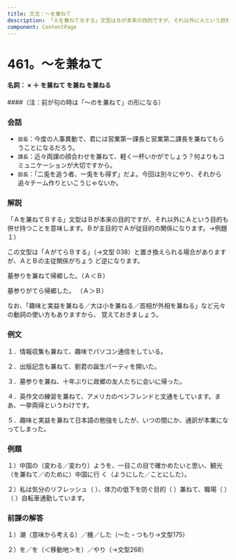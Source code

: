 ```yaml
---
title: 文法：～を兼ねて
description: 「Ａを兼ねてＢする」文型はＢが本来の目的ですが、それ以外にＡという目的も併せ持つことを意味します。Ｂが主目的でＡが従目的の関係になります。→例題１）
component: ContentPage
---
```



# 461。～を兼ねて
#### 名詞： × ＋ を兼ねて を兼ね を兼ねる
####（注：前が句の時は「～のを兼ねて」の形になる）
### 会話
- `部長`：今度の人事異動で、君には営業第一課長と営業第二課長を兼ねてもらうことになるだろう。
- `課長`：近々両課の顔合わせを兼ねて、軽く一杯いかがでしょう？何よりもコミュニケーションが大切ですから。
- `部長`：「二兎を追う者、一兎をも得ず」だよ。今回は別々にやり、それから追々チーム作りといこうじゃないか。
### 解説
「Ａを兼ねてＢする」文型はＢが本来の目的ですが、それ以外にＡという目的も併せ持つことを意味します。Ｂが主目的でＡが従目的の関係になります。→例題１）

この文型は「ＡがてらＢする」（→文型 038）と置き換えられる場合がありますが、ＡとＢの主従関係がちょう ど逆になります。

墓参りを兼ねて帰郷した。（Ａ＜Ｂ）

墓参りがてら帰郷した。 （Ａ＞Ｂ）

なお、「趣味と実益を兼ねる／大は小を兼ねる／首相が外相を兼ねる」など元々の動詞の使い方もありますから、 覚えておきましょう。
### 例文
１．情報収集も兼ねて、趣味でパソコン通信をしている。

２．出版記念も兼ねて、劉君の誕生パーティを開いた。

３．墓参りを兼ね、十年ぶりに故郷の友人たちに会いに帰った。

４．英作文の練習を兼ねて、アメリカのペンフレンドと文通をしています。まあ、一挙両得というわけです。

５．趣味と実益を兼ねて日本語の勉強をしたが、いつの間にか、通訳が本業になってしまった。
### 例題
１）中国の（変わる／変わり）ようを、一目この目で確かめたいと思い、観光（を兼ねて／のために）中国に行 く（ようにした／ことにした）。

２）私は気分のリフレッシュ（ ）、体力の低下を防ぐ目的（ ）兼ねて、職場（ ）（ ）自転車通勤しています。
### 前課の解答
１）潮（意味から考える）／機／した（～た・つもり→文型175）

２）を／を（＜移動地＞を）／やり（→文型268）
